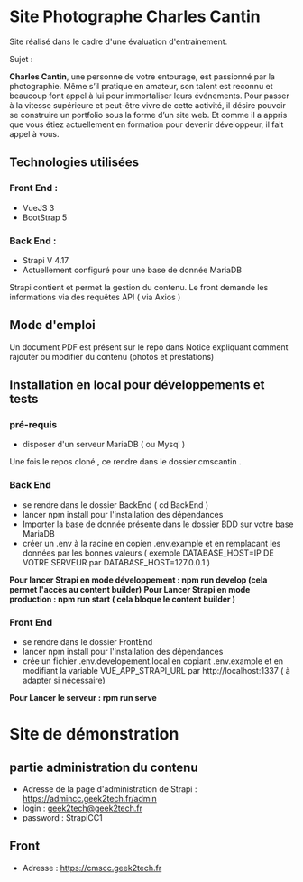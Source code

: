 # Site Photographe Charles Cantin

Site réalisé dans le cadre d'une évaluation d'entrainement.

Sujet : 

**Charles Cantin**, une personne de votre entourage, est passionné par la photographie.
Même s’il pratique en amateur, son talent est reconnu et beaucoup font appel à lui pour immortaliser
leurs événements.
Pour passer à la vitesse supérieure et peut-être vivre de cette activité, il désire pouvoir se construire un
portfolio sous la forme d’un site web. Et comme il a appris que vous étiez actuellement en formation pour
devenir développeur, il fait appel à vous.


## Technologies utilisées 

### Front End : 
* VueJS 3
* BootStrap 5

### Back End :
 * Strapi V 4.17
 * Actuellement configuré pour une base de donnée MariaDB

Strapi contient et permet la gestion du contenu. Le front demande les informations via des requêtes API ( via Axios )

## Mode d'emploi

Un document PDF est présent sur le repo dans Notice expliquant comment rajouter ou modifier du contenu (photos et prestations)

## Installation en local pour développements et tests

### pré-requis 

* disposer d'un serveur MariaDB ( ou Mysql )

 Une fois le repos cloné , ce rendre dans le dossier cmscantin .

### Back End
 * se rendre dans le dossier BackEnd ( cd BackEnd )
 * lancer npm install pour l'installation des dépendances
 * Importer la base de donnée présente dans le dossier BDD sur votre base MariaDB
 * créer un .env à la racine en copien .env.example et en remplacant les données par les bonnes valeurs ( exemple
   DATABASE_HOST=IP DE VOTRE SERVEUR par DATABASE_HOST=127.0.0.1 )

**Pour lancer Strapi en mode développement : npm run develop (cela permet l'accès au content builder)**
**Pour Lancer Strapi en mode production : npm run start ( cela bloque le content builder )**

### Front End
 * se rendre dans le dossier FrontEnd
 * lancer npm install pour l'installation des dépendances
 * crée un fichier .env.developement.local en copiant .env.example et en modifiant la variable VUE_APP_STRAPI_URL par http://localhost:1337 ( à adapter si nécessaire)

**Pour Lancer le serveur : rpm run serve**


# Site de démonstration 

## partie administration du contenu

* Adresse de la page d'administration de Strapi : https://admincc.geek2tech.fr/admin
* login : geek2tech@geek2tech.fr
* password : StrapiCC1

## Front

* Adresse : https://cmscc.geek2tech.fr
